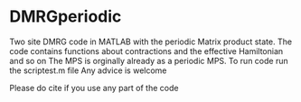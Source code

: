# DMRGperiodic
Two site DMRG code in MATLAB with the periodic Matrix product state.
 The code contains  functions about contractions and the effective Hamiltonian and so on
 The MPS is orginally  already as a periodic MPS.
To run code  run the scriptest.m file
Any advice is welcome

Please do cite if you use any part of the code 
